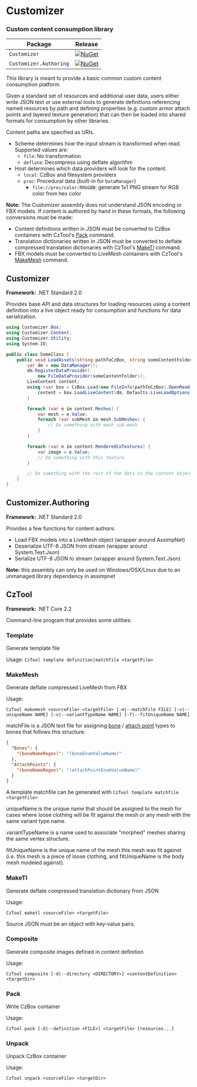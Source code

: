 # Customizer
### Custom content consumption library

| Package                | Release |
|------------------------|---------|
| `Customizer`           | [![NuGet](https://img.shields.io/nuget/v/Customizer.svg)](https://www.nuget.org/packages/Customizer/) |
| `Customizer.Authoring` | [![NuGet](https://img.shields.io/nuget/v/Customizer.Authoring.svg)](https://www.nuget.org/packages/Customizer.Authoring/) |

This library is meant to provide a basic common custom content consumption platform.

Given a standard set of resources and additional user data, users either write JSON text or use external tools to generate definitions referencing named resources by path and defining properties (e.g. custom armor attach points and layered texture generation) that can then be loaded into shared formats for consumption by other libraries.

Content paths are specified as URIs.

* Scheme determines how the input stream is transformed when read. Supported values are:
  - `file`: No transformation
  - `deflate`: Decompress using deflate algorithm
* Host determines which data providers will look for the content.
  - `local`: CzBox and filesystem providers
  - `proc`: Procedural data (built-in for `DataManager`)
    - `file://proc/color:RRGGBB`: generate 1x1 PNG stream for RGB color from hex color

**Note:** The Customizer assembly does not understand JSON encoding or FBX models. If content is authored by hand in these formats, the following conversions must be made:
* Content definitions written in JSON must be converted to CzBox containers with CzTool's [Pack](#Pack) command.
* Translation dictionaries written in JSON must be converted to deflate compressed translation dictionaries with CzTool's [MakeTl](#MakeTl) command.
* FBX models must be converted to LiveMesh containers with CzTool's [MakeMesh](#MakeMesh) command.

## Customizer

**Framework:** .NET Standard 2.0

Provides base API and data structures for loading resources using a content definition into a live object ready for consumption and functions for data serialization.

```csharp
using Customizer.Box;
using Customizer.Content;
using Customizer.Utility;
using System.IO;

public class SomeClass {
    public void LoadAssets(string pathToCzBox, string someContentFolder) {
        var dm = new DataManager();
        dm.RegisterDataProvider(
            new FileDataProvider(someContentFolder));
        LiveContent content;
        using (var box = CzBox.Load(new FileInfo(pathToCzBox).OpenRead())) {
            content = box.LoadLiveContent(dm, Defaults.LiveLoadOptions);
        }

        foreach (var e in content.Meshes) {
            var mesh = e.Value;
            foreach (var subMesh in mesh.SubMeshes) {
                // Do something with each sub-mesh
            }
        }

        foreach (var e in content.RenderedCoTextures) {
            var image = e.Value;
            // Do something with this texture
        }

        // Do something with the rest of the data in the content object
    }
}
```

## Customizer.Authoring

**Framework:** .NET Standard 2.0

Provides a few functions for content authors:
* Load FBX models into a LiveMesh object (wrapper around AssimpNet)
* Deserialize UTF-8 JSON from stream (wrapper around System.Text.Json)
* Serialize UTF-8 JSON to stream (wrapper around System.Text.Json)

**Note:** this assembly can only be used on Windows/OSX/Linux due to an unmanaged library dependency in assimpnet

## CzTool

**Framework:** .NET Core 2.2

Command-line program that provides some utilities:

### Template

Generate template file

Usage: `CzTool template definition|matchfile <targetFile>`

### MakeMesh

Generate deflate compressed LiveMesh from FBX

Usage:

`CzTool makemesh <sourceFile> <targetFile> [-m|--matchFile FILE] [-u|--uniqueName NAME] [-v|--variantTypeName NAME] [-f|--fitUniqueName NAME]`

matchFile is a JSON text file for assigning [bone](Customizer/Modeling/BoneType.cs) / [attach point](Customizer/Modeling/AttachPointType.cs) types to bones that follows this structure:

```json
{
  "Bones": {
    "(boneNameRegex)": "(boneEnumValueName)"
  },
  "AttachPoints": {
    "(boneNameRegex)": "(attachPointEnumValueName)"
  }
}
```
A template matchfile can be generated with `CzTool template matchfile <targetFile>`

uniqueName is the unique name that should be assigned to the mesh for cases where loose clothing will be fit against the mesh or any mesh with the same variant type name.

variantTypeName is a name used to associate "morphed" meshes sharing the same vertex structure.

fitUniqueName is the unique name of the mesh this mesh was fit against (i.e. this mesh is a piece of loose clothing, and fitUniqueName is the body mesh modeled against).

### MakeTl

Generate deflate compressed translation dictionary from JSON

Usage:

`CzTool maketl <sourceFile> <targetFile>`

Source JSON must be an object with key-value pairs.

### Composite

Generate composite images defined in content definition

Usage:

`CzTool composite [-d|--directory <DIRECTORY>] <contentDefinition> <targetDir>`

### Pack

Write CzBox container

Usage:

`CzTool pack [-d|--definition <FILE>] <targetFile> [resources...]`

### Unpack

Unpack CzBox container

Usage:

`CzTool unpack <sourceFile> <targetDir>`
